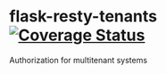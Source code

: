 # flask-resty-tenants [![Coverage Status](https://coveralls.io/repos/github/4Catalyzer/flask-resty-tenants/badge.svg?branch=master)](https://coveralls.io/github/4Catalyzer/flask-resty-tenants?branch=master)
Authorization for multitenant systems
